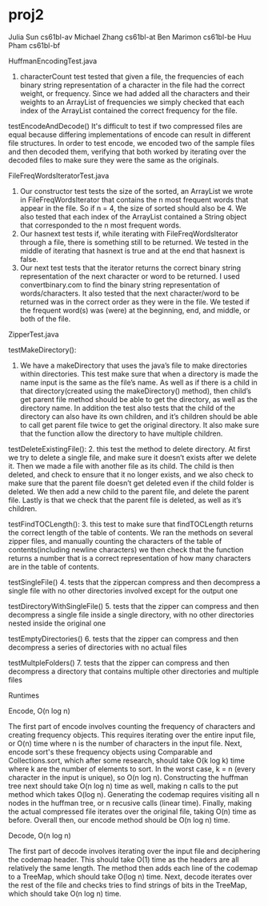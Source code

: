 proj2
=====

Julia Sun cs61bl-av
Michael Zhang cs61bl-at
Ben Marimon cs61bl-be
Huu Pham cs61bl-bf

HuffmanEncodingTest.java
1. characterCount test tested that given a file, the frequencies of each binary string representation of a character in the file had the correct weight, or frequency.  Since we had added all the characters and their weights to an ArrayList of frequencies we simply checked that each index of the ArrayList contained the correct frequency for the file.

testEncodeAndDecode()
It's difficult to test if two compressed files are equal because differing implementations of encode can result in different file structures. In order to test encode, we encoded two of the sample files and then decoded them, verifying that both worked by iterating over the decoded files to make sure they were the same as the originals. 


FileFreqWordsIteratorTest.java
1. Our constructor test tests the size of the sorted, an ArrayList we wrote in FileFreqWordsIterator that contains the n most frequent words that appear in the file.  So if n = 4, the size of sorted should also be 4.  We also tested that each index of the ArrayList contained a String object that corresponded to the n most frequent words.
2. Our hasnext test tests if, while iterating with FileFreqWordsIterator through a file, there is something still to be returned.  We tested in the middle of iterating that hasnext is true and at the end that hasnext is false.  
3. Our next test tests that the iterator returns the correct binary string representation of the next character or word to be returned.  I used convertbinary.com to find the binary string representation of words/characters.  It also tested that the next character/word to be returned was in the correct order as they were in the file.  We tested if the frequent word(s) was (were) at the beginning, end, and middle, or both of the file.

ZipperTest.java

testMakeDirectory():
1. We have a makeDirectory that uses the java’s file to make directories within directories. This test make sure that when a directory is made the name input is the same as the file’s name. As well as if there is a child in that directory(created using the makeDirectory() method), then child’s get parent file method should be able to get the directory, as well as the directory name. In addition the test also tests that the child of the directory can also have its own children, and it’s children should be able to call get parent file twice to get the original directory. It also make sure that the function allow the directory to have multiple children.

testDeleteExistingFile():
2.	this test the method to delete directory. At first we try to delete a single file, and make sure it doesn’t exists after we delete it. Then we made a file with another file as its child. The child is then deleted, and check to ensure that it no longer exists, and we also check to make sure that the parent file doesn’t get deleted even if the child folder is deleted. We then add a new child to the parent file, and delete the parent file. Lastly is that we check that the parent file is deleted, as well as it’s children.

testFindTOCLength():
3.	this test to make sure that findTOCLength returns the correct length of the table of contents. We ran the methods on several zipper files, and manually counting the characters of the table of contents(including newline characters) we then check that the function returns a number that is a correct representation of how many characters are in the table of contents.

testSingleFile()
4. tests that the zippercan compress and then decompress a single file with no other directories involved except for the output one

testDirectoryWithSingleFile()
5. tests that the zipper can compress and then decompress a single file inside a single directory, with no other directories nested inside the original one

testEmptyDirectories()
6. tests that the zipper can compress and then decompress a series of directories with no actual files

testMultpleFolders()
7. tests that the zipper can compress and then decompress a directory that contains multiple other directories and multiple files

Runtimes

Encode, O(n log n)

The first part of encode involves counting the frequency of characters and creating frequency objects. This requires iterating over the entire input file, or O(n) time where n is the number of characters in the input file. Next, encode sort's these frequency objects using Comparable and Collections.sort, which after some research, should take O(k log k) time where k are the number of elements to sort. In the worst case, k = n (every character in the input is unique), so O(n log n). Constructing the huffman tree next should take O(n log n) time as well, making n calls to the put method which takes O(log n). Generating the codemap requires visiting all n nodes in the huffman tree, or n recusive calls (linear time). Finally, making the actual compressed file iterates over the original file, taking O(n) time as before. Overall then, our encode method should be O(n log n) time. 

Decode, O(n log n)

The first part of decode involves iterating over the input file and deciphering the codemap header. This should take O(1) time as the headers are all relatively the same length. The method then adds each line of the codemap to a TreeMap, which should take O(log n) time. Next, decode iterates over the rest of the file and checks tries to find strings of bits in the TreeMap, which should take O(n log n) time.


